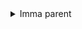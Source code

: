 <details><summary> Imma parent </summary><blockquote>
 <details><summary> Abcd </summary><blockquote>
 efgh 
</blockquote></details>
 
</blockquote></details>

